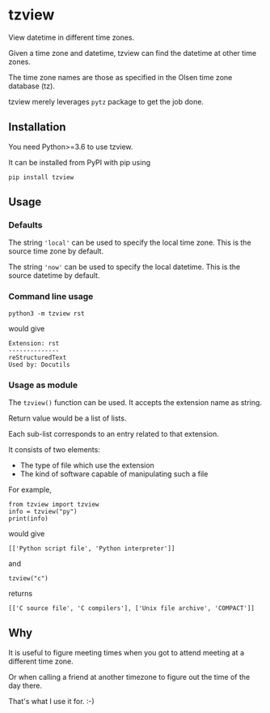 # tzview

View datetime in different time zones.

Given a time zone and datetime, tzview can find the datetime at other time zones.

The time zone names are those as specified in the Olsen time zone database (tz).

tzview merely leverages `pytz` package to get the job done.

<h2>Installation</h2>

You need Python>=3.6 to use tzview.

It can be installed from PyPI with pip using

    pip install tzview

<h2>Usage</h2>

<h3>Defaults</h3>

The string `'local'` can be used to specify the local time zone. This is the source time zone by default.

The string `'now'` can be used to specify the local datetime. This is the source datetime by default.

<h3>Command line usage</h3>

    python3 -m tzview rst

would give

    Extension: rst
    --------------
    reStructuredText
    Used by: Docutils

<h3>Usage as module</h3>

The `tzview()` function can be used. It accepts the extension name as string.

Return value would be a list of lists.

Each sub-list corresponds to an entry related to that extension.

It consists of two elements:
 - The type of file which use the extension
 - The kind of software capable of manipulating such a file

For example,

    from tzview import tzview
    info = tzview("py")
    print(info)

would give

    [['Python script file', 'Python interpreter']]

and

    tzview("c")

returns

    [['C source file', 'C compilers'], ['Unix file archive', 'COMPACT']]

<h2>Why</h2>

It is useful to figure meeting times when you got to attend meeting at a different time zone.

Or when calling a friend at another timezone to figure out the time of the day there.

That's what I use it for. :-)

